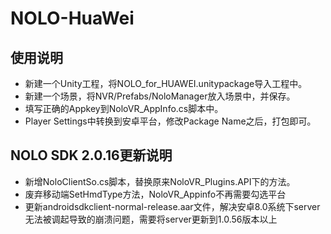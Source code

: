 # NOLO-HuaWei
## 使用说明  
* 新建一个Unity工程，将NOLO_for_HUAWEI.unitypackage导入工程中。
* 新建一个场景，将NVR/Prefabs/NoloManager放入场景中，并保存。
* 填写正确的Appkey到NoloVR_AppInfo.cs脚本中。
* Player Settings中转换到安卓平台，修改Package Name之后，打包即可。
 

## NOLO SDK 2.0.16更新说明 
* 新增NoloClientSo.cs脚本，替换原来NoloVR_Plugins.API下的方法。
* 废弃移动端SetHmdType方法，NoloVR_Appinfo不再需要勾选平台
* 更新androidsdkclient-normal-release.aar文件，解决安卓8.0系统下server无法被调起导致的崩溃问题，需要将server更新到1.0.56版本以上